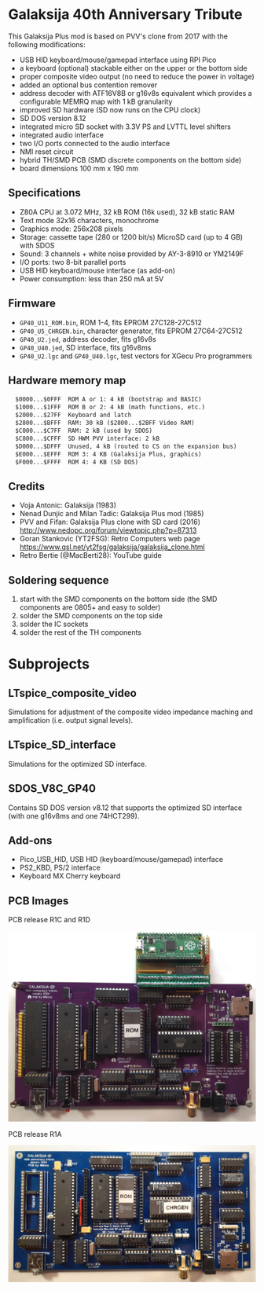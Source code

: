 # Galaksija 40th Anniversary Tribute

This Galaksija Plus mod is based on PVV's clone from 2017
with the following modifications:

- USB HID keyboard/mouse/gamepad interface using RPI Pico
- a keyboard (optional) stackable either on the upper or the bottom side
- proper composite video output (no need to reduce the power in voltage)
- added an optional bus contention remover
- address decoder with ATF16V8B or g16v8s equivalent
  which provides a configurable MEMRQ map with 1 kB granularity
- improved SD hardware (SD now runs on the CPU clock)
- SD DOS version 8.12
- integrated micro SD socket with 3.3V PS and LVTTL level shifters
- integrated audio interface
- two I/O ports connected to the audio interface
- NMI reset circuit
- hybrid TH/SMD PCB (SMD discrete components on the bottom side)
- board dimensions 100 mm x 190 mm

## Specifications

- Z80A CPU at 3.072 MHz, 32 kB ROM (16k used), 32 kB static RAM
- Text mode 32x16 characters, monochrome
- Graphics mode: 256x208 pixels
- Storage: cassette tape (280 or 1200 bit/s) 
  MicroSD card (up to 4 GB) with SDOS
- Sound: 3 channels + white noise provided by AY-3-8910 or YM2149F
- I/O ports: two 8-bit parallel ports
- USB HID keyboard/mouse interface (as add-on)
- Power consumption: less than 250 mA at 5V 

## Firmware

- `GP40_U11_ROM.bin`, ROM 1-4, fits EPROM 27C128-27C512
- `GP40_U5_CHRGEN.bin`, character generator, fits EPROM 27C64-27C512
- `GP40_U2.jed`, address decoder, fits g16v8s
- `GP40_U40.jed`, SD interface, fits g16v8ms
- `GP40_U2.lgc` and `GP40_U40.lgc`, test vectors for XGecu Pro programmers

## Hardware memory map

```
  $0000...$0FFF  ROM A or 1: 4 kB (bootstrap and BASIC)
  $1000...$1FFF  ROM B or 2: 4 kB (math functions, etc.)
  $2000...$27FF  Keyboard and latch
  $2800...$BFFF  RAM: 30 kB ($2800...$2BFF Video RAM)
  $C000...$C7FF  RAM: 2 kB (used by SDOS)
  $C800...$CFFF  SD HWM PVV interface: 2 kB
  $D000...$DFFF  Unused, 4 kB (routed to CS on the expansion bus)
  $E000...$EFFF  ROM 3: 4 KB (Galaksija Plus, graphics)
  $F000...$FFFF  ROM 4: 4 KB (SD DOS)
```

## Credits
 
- Voja Antonic: Galaksija (1983)
- Nenad Dunjic and Milan Tadic: Galaksija Plus mod (1985)
- PVV and Fifan: Galaksija Plus clone with SD card (2016)
  http://www.nedopc.org/forum/viewtopic.php?p=87313
- Goran Stankovic (YT2FSG):  Retro Computers web page
  https://www.qsl.net/yt2fsg/galaksija/galaksija_clone.html
- Retro Bertie (@MacBerti28): YouTube guide
 
## Soldering sequence
 
  1. start with the SMD components on the bottom side
     (the SMD components are 0805+ and easy to solder)
  2. solder the SMD components on the top side
  3. solder the IC sockets
  4. solder the rest of the TH components

# Subprojects

## LTspice_composite_video

Simulations for adjustment of the composite video impedance maching
and amplification (i.e. output signal levels).

## LTspice_SD_interface

Simulations for the optimized SD interface.

## SDOS_V8C_GP40

Contains SD DOS version v8.12 that supports the optimized SD interface 
(with one g16v8ms and one 74HCT299).

## Add-ons

- Pico_USB_HID, USB HID (keyboard/mouse/gamepad) interface
- PS2_KBD, PS/2 interface
- Keyboard MX Cherry keyboard

## PCB Images

PCB release R1C and R1D

![GP40 R1C](images/GP40_R1C.jpg)

PCB release R1A

![GP40 R1A](images/GP40_R1A.jpg)


